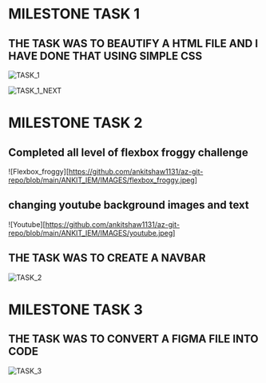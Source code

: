 # MILESTONE TASK 1

## THE TASK WAS TO BEAUTIFY A HTML FILE AND I HAVE DONE THAT USING SIMPLE CSS
![TASK_1](https://github.com/ankitshaw1131/az-git-repo/assets/95436976/e41ef759-2f94-428d-bb9d-39a75720d91d)

![TASK_1_NEXT](https://github.com/ankitshaw1131/az-git-repo/assets/95436976/e8fec2e7-7e42-4ce5-b77c-90f672e0032c)

# MILESTONE TASK 2

## Completed all level of flexbox froggy challenge
![Flexbox_froggy][https://github.com/ankitshaw1131/az-git-repo/blob/main/ANKIT_IEM/IMAGES/flexbox_froggy.jpeg]

## changing youtube background images and text
![Youtube][https://github.com/ankitshaw1131/az-git-repo/blob/main/ANKIT_IEM/IMAGES/youtube.jpeg]

## THE TASK WAS TO CREATE A NAVBAR

![TASK_2](https://github.com/ankitshaw1131/az-git-repo/assets/95436976/aaf806de-17d4-4b82-a9f5-83ae569a46d5)


# MILESTONE TASK 3

## THE TASK WAS TO CONVERT A FIGMA FILE INTO CODE

![TASK_3](https://github.com/ankitshaw1131/az-git-repo/assets/95436976/3e7ccc4d-2032-48ce-8c42-52bd56141cd7)
